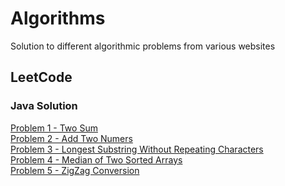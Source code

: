 # Algorithms
Solution to different algorithmic problems from various websites

## LeetCode

### Java Solution
[Problem 1 - Two Sum](https://github.com/yashtanna93/Algorithms/blob/master/java/src/leetcode/problem1/Problem1TwoSum.java)</br>
[Problem 2 - Add Two Numers](https://github.com/yashtanna93/Algorithms/blob/master/java/src/leetcode/problem2/Problem2AddTwoNumbers.java)
</br>
[Problem 3 - Longest Substring Without Repeating Characters](https://github.com/yashtanna93/Algorithms/blob/master/java/src/leetcode/problem3/Problem3LengthOfLongestSubstring.java)
</br>
[Problem 4 - Median of Two Sorted Arrays](https://github.com/yashtanna93/Algorithms/blob/master/java/src/leetcode/problems/Problem4MedianOfTwoSortedArrays.java)
</br>
[Problem 5 - ZigZag Conversion](https://github.com/yashtanna93/Algorithms/blob/master/java/src/leetcode/problems/Problem6ZigZagConversion.java)

